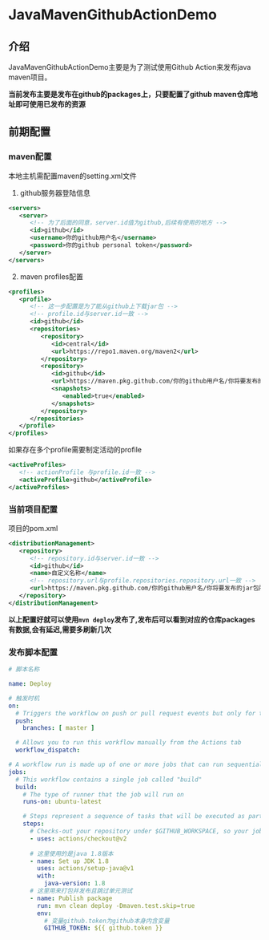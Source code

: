 # JavaMavenGithubActionDemo

## 介绍
JavaMavenGithubActionDemo主要是为了测试使用Github Action来发布java maven项目。

**当前发布主要是发布在github的packages上，只要配置了github maven仓库地址即可使用已发布的资源**

## 前期配置

### maven配置
本地主机需配置maven的setting.xml文件

1. github服务器登陆信息

```xml
<servers>
   <server>
      <!-- 为了后面的同意，server.id值为github,后续有使用的地方 -->
      <id>github</id>
      <username>你的github用户名</username>
      <password>你的github personal token</password>
   </server>
</servers>
```

2. maven profiles配置

```xml
<profiles>
   <profile>
      <!-- 这一步配置是为了能从github上下载jar包 -->
      <!-- profile.id与server.id一致 -->
      <id>github</id>
      <repositories>
         <repository>
            <id>central</id>
            <url>https://repo1.maven.org/maven2</url>
         </repository>
         <repository>
            <id>github</id>
            <url>https://maven.pkg.github.com/你的github用户名/你将要发布的jar包所在仓库名</url>
            <snapshots>
               <enabled>true</enabled>
            </snapshots>
         </repository>
      </repositories>
   </profile>
</profiles>

```
如果存在多个profile需要制定活动的profile

```xml
<activeProfiles>
   <!-- actionProfile 与profile.id一致 -->
   <activeProfile>github</activeProfile>
</activeProfiles>
```

### 当前项目配置
项目的pom.xml
```xml
<distributionManagement>
   <repository>
      <!-- repository.id与server.id一致 -->
      <id>github</id>
      <name>自定义名称</name>
      <!-- repository.url与profile.repositories.repository.url一致 -->
      <url>https://maven.pkg.github.com/你的github用户名/你将要发布的jar包所在仓库名</url>
   </repository>
</distributionManagement>
```

**以上配置好就可以使用`mvn deploy`发布了,发布后可以看到对应的仓库packages有数据,会有延迟,需要多刷新几次**

### 发布脚本配置

```yaml
# 脚本名称

name: Deploy

# 触发时机
on:
  # Triggers the workflow on push or pull request events but only for the master branch
  push:
    branches: [ master ]

  # Allows you to run this workflow manually from the Actions tab
  workflow_dispatch:

# A workflow run is made up of one or more jobs that can run sequentially or in parallel
jobs:
  # This workflow contains a single job called "build"
  build:
    # The type of runner that the job will run on
    runs-on: ubuntu-latest

    # Steps represent a sequence of tasks that will be executed as part of the job
    steps:
      # Checks-out your repository under $GITHUB_WORKSPACE, so your job can access it
      - uses: actions/checkout@v2
      
      # 这里使用的是java 1.8版本      
      - name: Set up JDK 1.8
        uses: actions/setup-java@v1
        with:
          java-version: 1.8
      # 这里用来打包并发布且跳过单元测试
      - name: Publish package
        run: mvn clean deploy -Dmaven.test.skip=true
        env:
          # 变量github.token为github本身内含变量
          GITHUB_TOKEN: ${{ github.token }}
```

